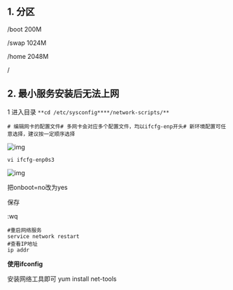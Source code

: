 ## 1. 分区

/boot    200M

/swap 1024M

/home 2048M

/   

## 2. 最小服务安装后无法上网



 1 进入目录
`**cd /etc/sysconfig****/network-scripts/**`

```
# 编辑网卡的配置文件# 多网卡会对应多个配置文件，均以ifcfg-enp开头# 新环境配置可任意选择，建议按一定顺序选择
```

![img](D:\learning\note\linux\942035-20181017140252582-783379247-1024x57.png)

 

```
vi ifcfg-enp0s3
```

![img](D:\learning\note\linux\942035-20181017140401510-2101291964.png)

把onboot=no改为yes

保存

:wq

 ```shell
#重启网络服务
service network restart
#查看IP地址
ip addr 
 ```



**使用ifconfig**

 

安装网络工具即可
yum install net-tools